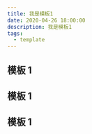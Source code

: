 ```yaml
---
title: 我是模板1
date: 2020-04-26 18:00:00
description: 我是模板1
tags:
  - template
---
```


## 模板 1

## 模板 1

## 模板 1
